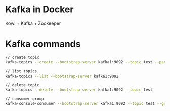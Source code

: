 # Kafka in Docker
Kowl + Kafka + Zookeeper


# Kafka commands
```bash
// create topic
kafka-topics --create --bootstrap-server kafka1:9092 --topic test --partitions 3 --replication-factor 1

// list topics
kafka-topics --list --bootstrap-server kafka1:9092

// delete topic
kafka-topics --delete --bootstrap-server kafka1:9092 --topic test

// consumer group
kafka-console-consumer --bootstrap-server kafka1:9092 --topic test --group terminal-consumer-group --from-beginning
```